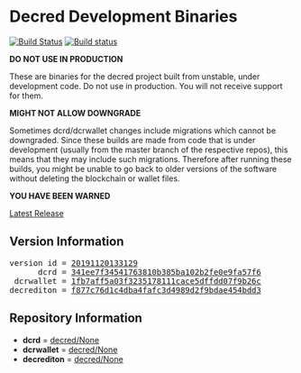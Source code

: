 
# Decred Development Binaries

[![Build Status](https://travis-ci.org/matheusd/decred-weekly-builds.svg?branch=v20191120133129)](https://travis-ci.org/matheusd/decred-weekly-builds) [![Build status](https://ci.appveyor.com/api/projects/status/hncgrnv0xuqb6s3c/branch/master?svg=true)](https://ci.appveyor.com/project/matheusd/decred-weekly-builds/branch/master)


**DO NOT USE IN PRODUCTION**

These are binaries for the decred project built from unstable, under development
code. Do not use in production. You will not receive support for them.

**MIGHT NOT ALLOW DOWNGRADE**

Sometimes dcrd/dcrwallet changes include migrations which cannot be downgraded.
Since these builds are made from code that is under development (usually from
the master branch of the respective repos), this means that they may include such
migrations. Therefore after running these builds, you might be unable to go back
to older versions of the software without deleting the blockchain or wallet
files.

**YOU HAVE BEEN WARNED**

[Latest Release](https://github.com/matheusd/decred-weekly-builds/releases/latest)

## Version Information

<pre>
version id = <a href="https://github.com/matheusd/decred-weekly-builds/releases/tag/v20191120133129">20191120133129</a>
      dcrd = <a href="https://github.com/decred/dcrd/commits/341ee7f34541763810b385ba102b2fe0e9fa57f6">341ee7f34541763810b385ba102b2fe0e9fa57f6</a>
 dcrwallet = <a href="https://github.com/decred/dcrwallet/commits/1fb7aff5a03f3235178111cace5dffdd07f9b26c">1fb7aff5a03f3235178111cace5dffdd07f9b26c</a>
decrediton = <a href="https://github.com/decred/decrediton/commits/f877c76d1c4dba4fafc3d4989d2f9bdae454bdd3">f877c76d1c4dba4fafc3d4989d2f9bdae454bdd3</a>
</pre>

## Repository Information

- **dcrd** = [decred/None](https://github.com/decred/dcrd)
- **dcrwallet** = [decred/None](https://github.com/decred/dcrwallet)
- **decrediton** = [decred/None](https://github.com/decred/decrediton)


